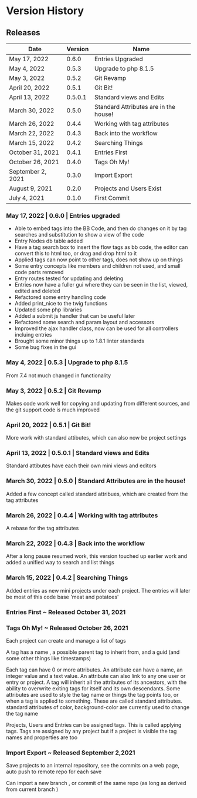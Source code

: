 # Version History

## Releases
| Date              | Version | Name                                  |
|-------------------|---------|---------------------------------------|
| May 17, 2022      | 0.6.0   | Entries Upgraded                      |
| May 4, 2022       | 0.5.3   | Upgrade to php 8.1.5                  |
| May 3, 2022       | 0.5.2   | Git Revamp                            |
| April 20, 2022    | 0.5.1   | Git Bit!                              |
| April 13, 2022    | 0.5.0.1 | Standard views and Edits              |
| March 30, 2022    | 0.5.0   | Standard Attributes are in the house! |
| March 26, 2022    | 0.4.4   | Working with tag attributes           |
| March 22, 2022    | 0.4.3   | Back into the workflow                |
| March 15, 2022    | 0.4.2   | Searching Things                      |
| October 31, 2021  | 0.4.1   | Entries First                         |
| October 26, 2021  | 0.4.0   | Tags Oh My!                           |
| September 2, 2021 | 0.3.0   | Import Export                         |
| August 9, 2021    | 0.2.0   | Projects and Users Exist              |
| July 4, 2021      | 0.1.0   | First Commit                          |

### May 17, 2022       | 0.6.0   | Entries upgraded
* Able to embed tags into the BB Code, and then do changes on it by tag searches and substitution to show a view of the code
* Entry Nodes db table added
* Have a tag search box to insert the flow tags as bb code, the editor can convert this to html too, or drag and drop html to it
* Applied tags can now point to other tags, does not show up on things
* Some entry concepts like members and children not used, and small code parts removed
* Entry routes tested for updating and deleting
* Entries now have a fuller gui where they can be seen in the list, viewed, edited and deleted
* Refactored some entry handling code
* Added print_nice to the twig functions
* Updated some php libraries
* Added a submit js handler that can be useful later
* Refactored some search and param layout and accessors
* Improved the ajax handler class, now can be used for all controllers incluing entries
* Brought some minor things up to 1.8.1 linter standards
* Some bug fixes in the gui

### May 4, 2022       | 0.5.3   | Upgrade to php 8.1.5
From 7.4 not much changed in functionality

### May 3, 2022       | 0.5.2   | Git Revamp
Makes code work well for copying and updating from different sources, and the git support code is much improved

### April 20, 2022    | 0.5.1   | Git Bit!
More work with standard attibutes, which can also now be project settings

### April 13, 2022    | 0.5.0.1 | Standard views and Edits

Standard attibutes have each their own mini views and editors

### March 30, 2022    | 0.5.0   | Standard Attributes are in the house!

Added a few concept called standard attribues, which are created from the tag attributes

### March 26, 2022    | 0.4.4   | Working with tag attributes

A rebase for the tag attributes

### March 22, 2022    | 0.4.3   | Back into the workflow

After a long pause resumed work, this version touched up earlier work and added a unified way to search and list things

### March 15, 2022    | 0.4.2   | Searching Things

Added entries as new mini projects under each project. The entries will later be most of this code base 'meat and potatoes'

### Entries First  ~ Released October 31, 2021

### Tags Oh My!  ~ Released October 26, 2021

Each project can create and manage a list of tags

A tag has a name , a possible parent tag to inherit from, and a guid (and some other things like timestamps)

Each tag can have 0 or more attributes. An attribute can have a name, an integer value and a text value.
An attribute can also link to any one user or entry or project.
A tag will inherit all the attributes of its ancestors, with the ability to overwrite exiting tags for itself and its own descendants.
Some attributes are used to style the tag name or things the tag points too, or when a tag is applied to something.
These are called standard attributes. standard attributes of color, background-color are currently used to change the tag name

Projects, Users and Entries can be assigned tags. This is called applying tags.
Tags are assigned by any project but if a project is visible the tag names and properties are too

### Import Export ~ Released September 2,2021

Save projects to an internal repository, see the commits on a web page, auto push to remote repo for each save

Can import a new branch , or commit of the same repo (as long as derived from current branch )
